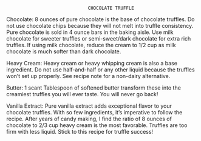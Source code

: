                                   CHOCOLATE TRUFFLE

Chocolate: 8 ounces of pure chocolate is the base of chocolate truffles. Do not use chocolate chips because they will not melt into truffle consistency. Pure chocolate is sold in 4 ounce bars in the baking aisle. Use milk chocolate for sweeter truffles or semi-sweet/dark chocolate for extra rich truffles. If using milk chocolate, reduce the cream to 1/2 cup as milk chocolate is much softer than dark chocolate.

Heavy Cream: Heavy cream or heavy whipping cream is also a base ingredient. Do not use half-and-half or any other liquid because the truffles won’t set up properly. See recipe note for a non-dairy alternative.

Butter: 1 scant Tablespoon of softened butter transform these into the creamiest truffles you will ever taste. You will never go back!

Vanilla Extract: Pure vanilla extract adds exceptional flavor to your chocolate truffles.
With so few ingredients, it’s imperative to follow the recipe. After years of candy making, I find the ratio of 8 ounces of chocolate to 2/3 cup heavy cream is the most favorable. Truffles are too firm with less liquid. Stick to this recipe for truffle success!

